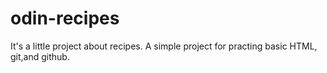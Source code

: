 # odin-recipes

It's a little project about recipes.
A simple project for practing basic HTML, git,and github.  